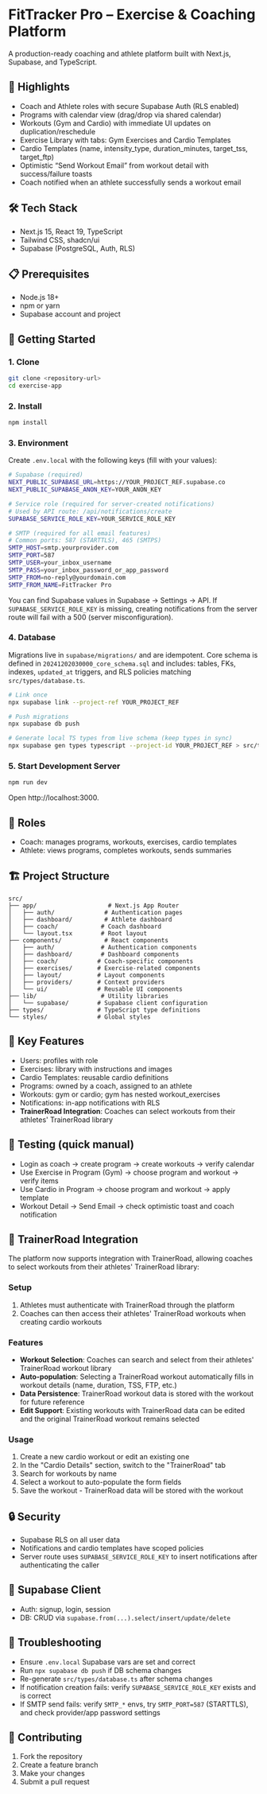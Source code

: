 # FitTracker Pro – Exercise & Coaching Platform

A production-ready coaching and athlete platform built with Next.js, Supabase, and TypeScript.

## 🚀 Highlights

- Coach and Athlete roles with secure Supabase Auth (RLS enabled)
- Programs with calendar view (drag/drop via shared calendar)
- Workouts (Gym and Cardio) with immediate UI updates on duplication/reschedule
- Exercise Library with tabs: Gym Exercises and Cardio Templates
- Cardio Templates (name, intensity_type, duration_minutes, target_tss, target_ftp)
- Optimistic “Send Workout Email” from workout detail with success/failure toasts
- Coach notified when an athlete successfully sends a workout email

## 🛠 Tech Stack

- Next.js 15, React 19, TypeScript
- Tailwind CSS, shadcn/ui
- Supabase (PostgreSQL, Auth, RLS)

## 📋 Prerequisites

- Node.js 18+
- npm or yarn
- Supabase account and project

## 🚀 Getting Started

### 1. Clone

```bash
git clone <repository-url>
cd exercise-app
```

### 2. Install

```bash
npm install
```

### 3. Environment

Create `.env.local` with the following keys (fill with your values):

```bash
# Supabase (required)
NEXT_PUBLIC_SUPABASE_URL=https://YOUR_PROJECT_REF.supabase.co
NEXT_PUBLIC_SUPABASE_ANON_KEY=YOUR_ANON_KEY

# Service role (required for server-created notifications)
# Used by API route: /api/notifications/create
SUPABASE_SERVICE_ROLE_KEY=YOUR_SERVICE_ROLE_KEY

# SMTP (required for all email features)
# Common ports: 587 (STARTTLS), 465 (SMTPS)
SMTP_HOST=smtp.yourprovider.com
SMTP_PORT=587
SMTP_USER=your_inbox_username
SMTP_PASS=your_inbox_password_or_app_password
SMTP_FROM=no-reply@yourdomain.com
SMTP_FROM_NAME=FitTracker Pro
```

You can find Supabase values in Supabase → Settings → API. If `SUPABASE_SERVICE_ROLE_KEY` is missing, creating notifications from the server route will fail with a 500 (server misconfiguration).

### 4. Database

Migrations live in `supabase/migrations/` and are idempotent. Core schema is defined in `20241202030000_core_schema.sql` and includes: tables, FKs, indexes, `updated_at` triggers, and RLS policies matching `src/types/database.ts`.

```bash
# Link once
npx supabase link --project-ref YOUR_PROJECT_REF

# Push migrations
npx supabase db push

# Generate local TS types from live schema (keep types in sync)
npx supabase gen types typescript --project-id YOUR_PROJECT_REF > src/types/database.ts
```

### 5. Start Development Server

```bash
npm run dev
```

Open http://localhost:3000.

## 👥 Roles

- Coach: manages programs, workouts, exercises, cardio templates
- Athlete: views programs, completes workouts, sends summaries

## 🏗️ Project Structure

```
src/
├── app/                    # Next.js App Router
│   ├── auth/              # Authentication pages
│   ├── dashboard/         # Athlete dashboard
│   ├── coach/            # Coach dashboard
│   └── layout.tsx        # Root layout
├── components/            # React components
│   ├── auth/             # Authentication components
│   ├── dashboard/        # Dashboard components
│   ├── coach/           # Coach-specific components
│   ├── exercises/       # Exercise-related components
│   ├── layout/          # Layout components
│   ├── providers/       # Context providers
│   └── ui/              # Reusable UI components
├── lib/                  # Utility libraries
│   └── supabase/        # Supabase client configuration
├── types/               # TypeScript type definitions
└── styles/              # Global styles
```

## 🔧 Key Features

- Users: profiles with role
- Exercises: library with instructions and images
- Cardio Templates: reusable cardio definitions
- Programs: owned by a coach, assigned to an athlete
- Workouts: gym or cardio; gym has nested workout_exercises
- Notifications: in-app notifications with RLS
- **TrainerRoad Integration**: Coaches can select workouts from their athletes' TrainerRoad library

## 🧪 Testing (quick manual)

- Login as coach → create program → create workouts → verify calendar
- Use Exercise in Program (Gym) → choose program and workout → verify items
- Use Cardio in Program → choose program and workout → apply template
- Workout Detail → Send Email → check optimistic toast and coach notification

## 🚴 TrainerRoad Integration

The platform now supports integration with TrainerRoad, allowing coaches to select workouts from their athletes' TrainerRoad library:

### Setup
1. Athletes must authenticate with TrainerRoad through the platform
2. Coaches can then access their athletes' TrainerRoad workouts when creating cardio workouts

### Features
- **Workout Selection**: Coaches can search and select from their athletes' TrainerRoad workout library
- **Auto-population**: Selecting a TrainerRoad workout automatically fills in workout details (name, duration, TSS, FTP, etc.)
- **Data Persistence**: TrainerRoad workout data is stored with the workout for future reference
- **Edit Support**: Existing workouts with TrainerRoad data can be edited and the original TrainerRoad workout remains selected

### Usage
1. Create a new cardio workout or edit an existing one
2. In the "Cardio Details" section, switch to the "TrainerRoad" tab
3. Search for workouts by name
4. Select a workout to auto-populate the form fields
5. Save the workout - TrainerRoad data will be stored with the workout

## 🔒 Security

- Supabase RLS on all user data
- Notifications and cardio templates have scoped policies
- Server route uses `SUPABASE_SERVICE_ROLE_KEY` to insert notifications after authenticating the caller

## 🧩 Supabase Client

- Auth: signup, login, session
- DB: CRUD via `supabase.from(...).select/insert/update/delete`

## 🐛 Troubleshooting

- Ensure `.env.local` Supabase vars are set and correct
- Run `npx supabase db push` if DB schema changes
- Re-generate `src/types/database.ts` after schema changes
- If notification creation fails: verify `SUPABASE_SERVICE_ROLE_KEY` exists and is correct
- If SMTP send fails: verify `SMTP_*` envs, try `SMTP_PORT=587` (STARTTLS), and check provider/app password settings

## 🤝 Contributing

1. Fork the repository
2. Create a feature branch
3. Make your changes
4. Submit a pull request
